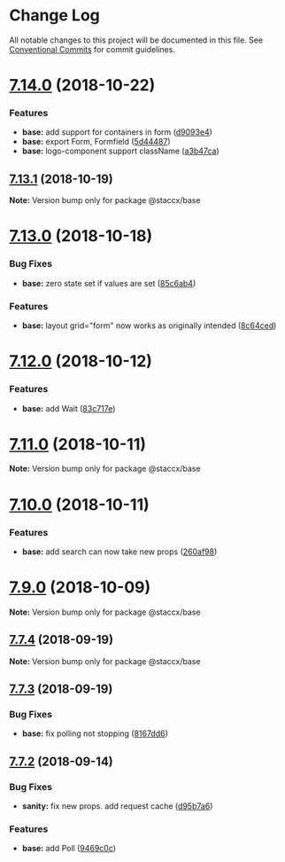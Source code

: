 # Change Log

All notable changes to this project will be documented in this file.
See [Conventional Commits](https://conventionalcommits.org) for commit guidelines.

<a name="7.14.0"></a>
# [7.14.0](https://bitbucket.org/stacc-flow/bento/compare/v7.13.1...v7.14.0) (2018-10-22)


### Features

* **base:** add support for containers in form ([d9093e4](https://bitbucket.org/stacc-flow/bento/commits/d9093e4))
* **base:** export Form, Formfield ([5d44487](https://bitbucket.org/stacc-flow/bento/commits/5d44487))
* **base:** logo-component support className ([a3b47ca](https://bitbucket.org/stacc-flow/bento/commits/a3b47ca))





<a name="7.13.1"></a>
## [7.13.1](https://bitbucket.org/stacc-flow/bento/compare/v7.13.0...v7.13.1) (2018-10-19)

**Note:** Version bump only for package @staccx/base





<a name="7.13.0"></a>
# [7.13.0](https://bitbucket.org/stacc-flow/bento/compare/v7.12.0...v7.13.0) (2018-10-18)


### Bug Fixes

* **base:** zero state set if values are set ([85c6ab4](https://bitbucket.org/stacc-flow/bento/commits/85c6ab4))


### Features

* **base:** layout grid="form" now works as originally intended ([8c64ced](https://bitbucket.org/stacc-flow/bento/commits/8c64ced))





<a name="7.12.0"></a>
# [7.12.0](https://bitbucket.org/stacc-flow/bento/compare/v7.11.0...v7.12.0) (2018-10-12)


### Features

* **base:** add Wait ([83c717e](https://bitbucket.org/stacc-flow/bento/commits/83c717e))





<a name="7.11.0"></a>
# [7.11.0](https://bitbucket.org/stacc-flow/bento/compare/v7.10.0...v7.11.0) (2018-10-11)

**Note:** Version bump only for package @staccx/base





<a name="7.10.0"></a>
# [7.10.0](https://bitbucket.org/stacc-flow/bento/compare/v7.9.0...v7.10.0) (2018-10-11)


### Features

* **base:** add search can now take new props ([260af98](https://bitbucket.org/stacc-flow/bento/commits/260af98))





<a name="7.9.0"></a>
# [7.9.0](https://bitbucket.org/stacc-flow/bento/compare/v7.8.1...v7.9.0) (2018-10-09)

**Note:** Version bump only for package @staccx/base





<a name="7.7.4"></a>
## [7.7.4](https://bitbucket.org/projects/stacc-flow/repos/bento/compare/diff?targetBranch=refs%2Ftags%2Fv7.7.3&sourceBranch=refs%2Ftags%2Fv7.7.4) (2018-09-19)

**Note:** Version bump only for package @staccx/base





<a name="7.7.3"></a>
## [7.7.3](https://bitbucket.org/projects/stacc-flow/repos/bento/compare/diff?targetBranch=refs%2Ftags%2Fv7.7.2&sourceBranch=refs%2Ftags%2Fv7.7.3) (2018-09-19)


### Bug Fixes

* **base:** fix polling not stopping ([8167dd6](https://bitbucket.org/projects/stacc-flow/repos/bento/commits/8167dd6))





<a name="7.7.2"></a>
## [7.7.2](https://bitbucket.org/projects/stacc-flow/repos/bento/compare/diff?targetBranch=refs%2Ftags%2Fv7.7.1&sourceBranch=refs%2Ftags%2Fv7.7.2) (2018-09-14)


### Bug Fixes

* **sanity:** fix new props. add request cache ([d95b7a6](https://bitbucket.org/projects/stacc-flow/repos/bento/commits/d95b7a6))


### Features

* **base:** add Poll ([9469c0c](https://bitbucket.org/projects/stacc-flow/repos/bento/commits/9469c0c))
